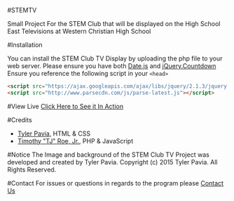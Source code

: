 #STEMTV

Small Project For the STEM Club that will be displayed on the High School East Televisions at Western Christian High School

#Installation

You can install the STEM Club TV Display by uploading the php file to your web server. Please ensure you have both [Date.js](http://www.datejs.com/) and [jQuery.Countdown](http://hilios.github.io/jQuery.countdown/)
Ensure you reference the following script in your `<head>`
```html
<script src="https://ajax.googleapis.com/ajax/libs/jquery/2.1.3/jquery.min.js"></script>
<script src="http://www.parsecdn.com/js/parse-latest.js"></script>
```

#View Live
[Click Here to See it In Action](http://roeboatcorpcom.ipage.com/stem/STEM%20Add.html)

#Credits
- [Tyler Pavia](http://github.com/TylerPa), HTML & CSS
- [Timothy "TJ" Roe, Jr.](http://github.com/timroejr), PHP & JavaScript

#Notice
The Image and background of the STEM Club TV Project was developed and created by Tyler Pavia. Copyright (c) 2015 Tyler Pavia. All Rights Reserved.

#Contact
For issues or questions in regards to the program please [Contact Us](mailto:Timothy.Roe@mywcs.com)


